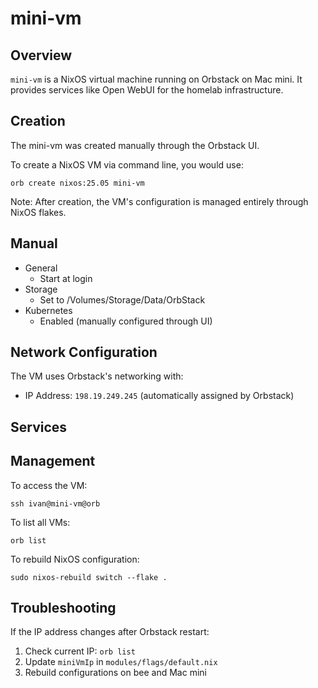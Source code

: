# mini-vm

## Overview

`mini-vm` is a NixOS virtual machine running on Orbstack on Mac mini. It provides services like Open WebUI for the homelab infrastructure.

## Creation

The mini-vm was created manually through the Orbstack UI.

To create a NixOS VM via command line, you would use:

```console
orb create nixos:25.05 mini-vm
```

Note: After creation, the VM's configuration is managed entirely through NixOS flakes.

## Manual

- General
  - Start at login
- Storage
  - Set to /Volumes/Storage/Data/OrbStack
- Kubernetes
  - Enabled (manually configured through UI)

## Network Configuration

The VM uses Orbstack's networking with:
- IP Address: `198.19.249.245` (automatically assigned by Orbstack)

## Services

## Management

To access the VM:

```console
ssh ivan@mini-vm@orb
```

To list all VMs:

```console
orb list
```

To rebuild NixOS configuration:

```console
sudo nixos-rebuild switch --flake .
```

## Troubleshooting

If the IP address changes after Orbstack restart:
1. Check current IP: `orb list`
2. Update `miniVmIp` in `modules/flags/default.nix`
3. Rebuild configurations on bee and Mac mini
